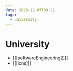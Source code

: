 ```yaml
---
date: 2020-12-07T09:22
tags:
  - university
---
```


# University

* [[[softwareEngineering2]]]
* [[[icns]]]
